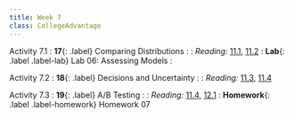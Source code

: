 ```yaml
---
title: Week 7
class: CollegeAdvantage
---
```


Activity 7.1
: **17**{: .label} Comparing Distributions
: <!--[Slides]#) &#8226; [Demos](#) &#8226; [Video](#)-->
: _Reading:_ [11.1](https://inferentialthinking.com/chapters/11/1/Assessing_a_Model.html), [11.2](https://inferentialthinking.com/chapters/11/2/Multiple_Categories.html)
: **Lab**{: .label .label-lab} Lab 06: Assessing Models
: <!--[Lab 06 Worksheet](#)-->

Activity 7.2
: **18**{: .label} Decisions and Uncertainty
: <!--[Slides]#) &#8226; [Demos](#) &#8226; [Video](#)-->
: _Reading:_ [11.3](https://inferentialthinking.com/chapters/11/3/Decisions_and_Uncertainty.html), [11.4](https://inferentialthinking.com/chapters/11/4/Error_Probabilities.html)

Activity 7.3
: **19**{: .label} A/B Testing
: <!--[Slides]#) &#8226; [Demos](#) &#8226; [Video](#)-->
: _Reading:_ [11.4](https://inferentialthinking.com/chapters/11/4/Error_Probabilities.html), [12.1](https://inferentialthinking.com/chapters/12/1/AB_Testing.html)
: **Homework**{: .label .label-homework} Homework 07
